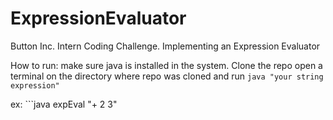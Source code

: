 # ExpressionEvaluator
Button Inc. Intern Coding Challenge. Implementing an Expression Evaluator



How to run:
make sure java is installed in the system.
Clone the repo
open a terminal on the directory where repo was cloned and run ```java "your string expression"```

ex: ```java expEval "+ 2 3"
